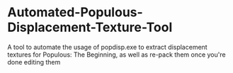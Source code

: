 # Automated-Populous-Displacement-Texture-Tool
A tool to automate the usage of popdisp.exe to extract displacement textures for Populous: The Beginning, as well as re-pack them once you're done editing them
